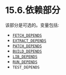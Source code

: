 # 15.6.依赖部分

该部分是可选的。变量包括:

- [`FETCH_DEPENDS`](https://docs.freebsd.org/en/books/porters-handbook/makefiles/index.html#makefile-fetch_depends)
- [`EXTRACT_DEPENDS`](https://docs.freebsd.org/en/books/porters-handbook/makefiles/index.html#makefile-extract_depends)
- [`PATCH_DEPENDS`](https://docs.freebsd.org/en/books/porters-handbook/makefiles/index.html#makefile-patch_depends)
- [`BUILD_DEPENDS`](https://docs.freebsd.org/en/books/porters-handbook/makefiles/index.html#makefile-build_depends)
- [`LIB_DEPENDS`](https://docs.freebsd.org/en/books/porters-handbook/makefiles/index.html#makefile-lib_depends)
- [`RUN_DEPENDS`](https://docs.freebsd.org/en/books/porters-handbook/makefiles/index.html#makefile-run_depends)
- `TEST_DEPENDS`

